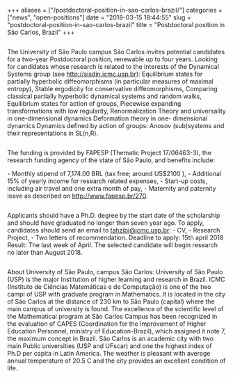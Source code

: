 +++
aliases = ["/postdoctoral-position-in-sao-carlos-brazil/"]
categories = ["news", "open-positions"]
date = "2018-03-15 18:44:55"
slug = "postdoctoral-position-in-sao-carlos-brazil"
title = "Postdoctoral position in São Carlos, Brazil"
+++

<div class="page" title="Page 1">

<div class="section">

<div class="layoutArea">

<div class="column">

The University of São Paulo campus São Carlos invites potential
candidates for a two-year Postdoctoral position, renewable up to four
years. Looking for candidates whose research is related to the interests
of the Dynamical Systems group (see <http://sisdin.icmc.usp.br>):
Equilibrium states for partially hyperbolic diffeomorphisms (in
particular measures of maximal entropy), Stable ergodicity for
conservative diffeomorphisms, Comparing classical partially hyperbolic
dynamical systems and random walks, Equilibrium states for action of
groups, Piecewise expanding transformations with low regularity,
Renormalization Theory and universality in one-dimensional dynamics
Deformation theory in one- dimensional dynamics Dynamics defined by
action of groups: Anosov (sub)systems and their representations in
SL(n,R).

</div>

<div class="page" title="Page 1">

<div class="section">

<div class="layoutArea">

<div class="column">

The funding is provided by FAPESP (Thematic Project 17/06463-3), the
research funding agency of the state of São Paulo, and benefits include:

\- Monthly stipend of 7,174.00 BRL (tax free; around US$2100 ), -
Additional 15% of yearly income for research related expenses, -
Start-up costs, including air travel and one extra month of pay, -
Maternity and paternity leave as described on
<http://www.fapesp.br/270>.

<div class="page" title="Page 1">

<div class="section">

<div class="layoutArea">

<div class="column">

Applicants should have a Ph.D. degree by the start date of the
scholarship and should have graduated no longer than seven year ago. To
apply, candidates should send an email to tahzibi@icmc.usp.br: - CV, -
Research Project, - Two letters of recommendation. Deadline to apply:
15th april 2018 Result: The last week of April. The selected candidate
will begin research no later than August 2018.

<div class="page" title="Page 2">

<div class="section">

<div class="layoutArea">

<div class="column">

About University of São Paulo, campus São Carlos: University of São
Paulo (USP) is the major Institution of higher learning and research in
Brazil. ICMC (Instituto de Ciências Matemáticas e de Computação) is one
of the two campi of USP with graduate program in Mathematics. It is
located in the city of São Carlos at the distance of 230 km to São Paulo
(capital) where the main campus of university is found. The excellence
of the scientific level of the Mathematical program at São Carlos Campus
has been recognized in the evaluation of CAPES (Coordination for the
Improvement of Higher Education Personnel, ministry of
Education-Brazil), which assigned it note 7, the maximum concept in
Brazil. São Carlos is an academic city with two main Public universities
(USP and UFscar) and one the highest index of Ph.D per capita in Latin
America. The weather is pleasant with average annual temperature of 20.5
C and the city provides an excellent condition of life.

 

</div>

</div>

</div>

</div>

</div>

</div>

</div>

</div>

</div>

</div>

</div>

</div>

</div>

</div>

</div>
